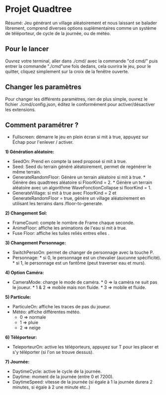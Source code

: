 # Projet Quadtree
Résumé: Jeu générant un village aléatoirement et nous laissant se balader librement, comprend diverses options suplémentaires comme un système de téléporteur, de cycle de la journée, ou de météo.




## Pour le lancer

Ouvrez votre terminal, aller dans ./cmd/ avec la commande "cd cmd/" puis entrer la commande "./cmd"une fois dedans, cela ouvrira le jeu, pour le quitter, cliquez simplement sur la croix de la fenêtre ouverte.

## Changer les paramètres

Pour changer les différents paramètres, rien de plus simple, ouvrez le fichier ./cmd/config.json, éditez le conformément pour activer/désactiver les extensions.

## Comment paramétrer ?

- Fullscreen: démarre le jeu en plein écran si mit à true, appuyez sur Échap pour l'enlever / activer.

**1) Génération aléatoire:**
- SeedOn: Prend en compte la seed proposé si mit à true.
- Seed: Seed du terrain généré aléatoirement, permet de regénérer le même terrain.
- GenerateRandomFloor: Génère un terrain aléatoire si mit à true.
		       * Génère des quadtrees aléatoire si FloorKind = 2.
		       * Génère un terrain aléatoire avec un algorithme WaveFonctionCollapse si floorKind = 1.
- GenerateVillage: si mit à true avec FloorKind = 2 et GenerateRandomFloor = true, génère un
		   village aléatoirement en utilisant les terrains dans /floor-to-generate.

**2) Changement Sol:**
- FrameCount: compte le nombre de Frame chaque seconde.
- AnimeFloor: affiche les animations de l'eau si mit à true.
- Fuse Floor: affiche les tuiles reliés entres elles .

**3) Changement Personnage:**
- SwitchPersoOn: permet de changer de personnage avec la touche P.
- Personnage: * si 0, le personnage est un chevalier (aucunne spécificité).
	      * si 1, le personnage est un fantôme (peut traverser eau et murs).

**4) Option Caméra:**
- CameraMode: change le mode de caméra.
	      * 0 => la caméra ne suit pas le joueur.
	      * 1 & 2 => mobile mais non fluide.
	      * 3 => mobile et fluide.

**5) Particule:**
- ParticuleOn: affiche les traces de pas du joueur.
- Météo: affiche différentes météo.
	 * 0 => normale
	 * 1 => pluie
	 * 2 => neige

**6) Téléporteur:**
- TeleporteurOn: active les téléporteurs, appuyez sur T pour les placer et s'y téléporter (si l'on se trouve dessus).

**7) Journée:**
- DaytimeCycle: active le cycle de la journée.
- Daytime: moment de la journée (entre 0 et 7200).
- DaytimeSpeed: vitesse de la journée (si égale à 1 la journée durera 2 minutes, si égale à 2 une minute etc..)
